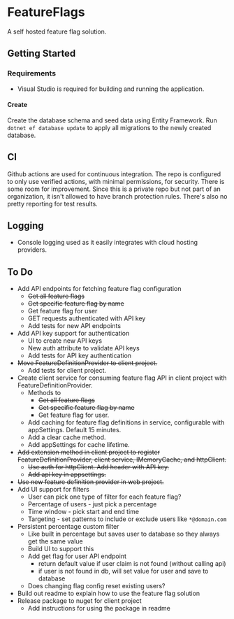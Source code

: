 # FeatureFlags

A self hosted feature flag solution.

## Getting Started

### Requirements

- Visual Studio is required for building and running the application.

#### Create

Create the database schema and seed data using Entity Framework.  Run `dotnet ef database update` to apply all migrations to the newly created database.

## CI

Github actions are used for continuous integration.  The repo is configured to only use verified actions, with minimal permissions, for security.  There is some room for improvement.  Since this is a private repo but not part of an organization, it isn't allowed to have branch protection rules.  There's also no pretty reporting for test results.

## Logging

- Console logging used as it easily integrates with cloud hosting providers.

## To Do

- Add API endpoints for fetching feature flag configuration
    - ~~Get all feature flags~~
    - ~~Get specific feature flag by name~~
    - Get feature flag for user
    - GET requests authenticated with API key
    - Add tests for new API endpoints
- Add API key support for authentication
    - UI to create new API keys
    - New auth attribute to validate API keys
    - Add tests for API key authentication
- ~~Move FeatureDefinitionProvider to client project.~~
    - Add tests for client project.
- Create client service for consuming feature flag API in client project with FeatureDefinitionProvider.
    - Methods to
        - ~~Get all feature flags~~
        - ~~Get specific feature flag by name~~
        - Get feature flag for user.
    - Add caching for feature flag definitions in service, configurable with appSettings. Default 15 minutes.
    - Add a clear cache method.
    - Add appSettings for cache lifetime.
- ~~Add extension method in client project to register FeatureDefinitionProvider, client service, IMemoryCache, and httpClient.~~
    - ~~Use auth for httpClient. Add header with API key.~~
    - ~~Add api key in appsettings.~~
- ~~Use new feature definition provider in web project.~~
- Add UI support for filters
    - User can pick one type of filter for each feature flag?
    - Percentage of users - just pick a percentage
    - Time window - pick start and end time
    - Targeting - set patterns to include or exclude users like `*@domain.com`
- Persistent percentage custom filter
    - Like built in percentage but saves user to database so they always get the same value
    - Build UI to support this
    - Add get flag for user API endpoint
        - return default value if user claim is not found (without calling api)
        - if user is not found in db, will set value for user and save to database
    - Does changing flag config reset existing users?
- Build out readme to explain how to use the feature flag solution
- Release package to nuget for client project
    - Add instructions for using the package in readme
